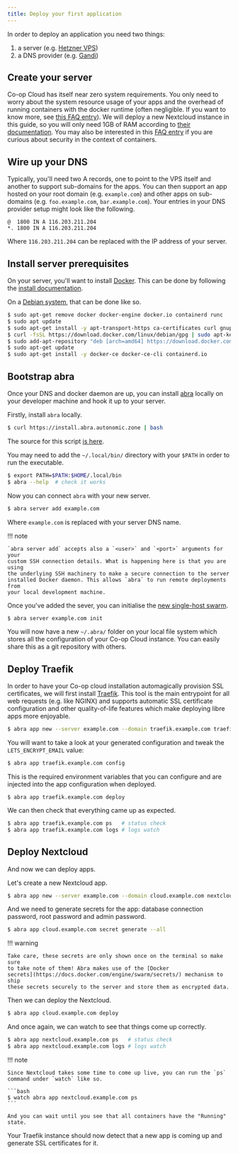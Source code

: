 ```yaml
---
title: Deploy your first application
---
```


In order to deploy an application you need two things:

1. a server (e.g. [Hetzner VPS](https://www.hetzner.com/cloud))
2. a DNS provider (e.g. [Gandi](https://www.gandi.net/en))

## Create your server

Co-op Cloud has itself near zero system requirements. You only need to worry about the system resource usage of your apps and the overhead of running containers with the docker runtime (often negligible. If you want to know more, see [this FAQ entry](/faq/#isnt-running-everything-in-containers-inefficient)). We will deploy a new Nextcloud instance in this guide, so you will only need 1GB of RAM according to [their documentation](https://docs.nextcloud.com/server/latest/admin_manual/installation/system_requirements.html). You may also be interested in this [FAQ entry](/faq/#arent-containers-horrible-from-a-security-perpective) if you are curious about security in the context of containers.

## Wire up your DNS

Typically, you'll need two A records, one to point to the VPS itself and another to support sub-domains for the apps. You can then support an app hosted on your root domain (e.g. `example.com`) and other apps on sub-domains (e.g. `foo.example.com`, `bar.example.com`). Your entries in your DNS provider setup might look like the following.

    @  1800 IN A 116.203.211.204
    *. 1800 IN A 116.203.211.204

Where `116.203.211.204` can be replaced with the IP address of your server.

## Install server prerequisites

On your server, you'll want to install [Docker](https://www.docker.com/). This can be done by following the [install documentation](https://docs.docker.com/engine/install/).

On a [Debian system](https://docs.docker.com/engine/install/debian/), that can be done like so.

```bash
$ sudo apt-get remove docker docker-engine docker.io containerd runc
$ sudo apt update
$ sudo apt-get install -y apt-transport-https ca-certificates curl gnupg-agent software-properties-common
$ curl -fsSL https://download.docker.com/linux/debian/gpg | sudo apt-key add -
$ sudo add-apt-repository "deb [arch=amd64] https://download.docker.com/linux/debian $(lsb_release -cs) stable"
$ sudo apt-get update
$ sudo apt-get install -y docker-ce docker-ce-cli containerd.io
```

## Bootstrap abra

Once your DNS and docker daemon are up, you can install [abra](https://git.autonomic.zone/autonomic-cooperative/abra) locally on your developer machine and hook it up to your server.

Firstly, install `abra` locally.

```bash
$ curl https://install.abra.autonomic.zone | bash
```

The source for this script [is here](https://git.autonomic.zone/coop-cloud/abra/src/branch/main/installer/installer).

You may need to add the `~/.local/bin/` directory with your `$PATH` in order to run the executable.

```bash
$ export PATH=$PATH:$HOME/.local/bin
$ abra --help  # check it works
```

Now you can connect `abra` with your new server.

```bash
$ abra server add example.com
```

Where `example.com` is replaced with your server DNS name.

!!! note

    `abra server add` accepts also a `<user>` and `<port>` arguments for your
    custom SSH connection details. What is happening here is that you are using
    the underlying SSH machinery to make a secure connection to the server
    installed Docker daemon. This allows `abra` to run remote deployments from
    your local development machine.

Once you've added the sever, you can initialise the [new single-host swarm](https://docs.docker.com/engine/swarm/key-concepts/).

```bash
$ abra server example.com init
```

You will now have a new `~/.abra/` folder on your local file system which stores all the configuration of your Co-op Cloud instance. You can easily share this as a git repository with others.

## Deploy Traefik

In order to have your Co-op cloud installation automagically provision SSL certificates, we will first install [Traefik](https://doc.traefik.io/traefik/). This tool is the main entrypoint for all web requests (e.g. like NGINX) and supports automatic SSL certificate configuration and other quality-of-life features which make deploying libre apps more enjoyable.

```bash
$ abra app new --server example.com --domain traefik.example.com traefik
```

You will want to take a look at your generated configuration and tweak the `LETS_ENCRYPT_EMAIL` value:

```bash
$ abra app traefik.example.com config
```

This is the required environment variables that you can configure and are injected into the app configuration when deployed.

```
$ abra app traefik.example.com deploy
```

We can then check that everything came up as expected.

```bash
$ abra app traefik.example.com ps   # status check
$ abra app traefik.example.com logs # logs watch
```

## Deploy Nextcloud

And now we can deploy apps.

Let's create a new Nextcloud app.

```bash
$ abra app new --server example.com --domain cloud.example.com nextcloud
```

And we need to generate secrets for the app: database connection password, root password and admin password.

```bash
$ abra app cloud.example.com secret generate --all
```

!!! warning

    Take care, these secrets are only shown once on the terminal so make sure
    to take note of them! Abra makes use of the [Docker
    secrets](https://docs.docker.com/engine/swarm/secrets/) mechanism to ship
    these secrets securely to the server and store them as encrypted data.

Then we can deploy the Nextcloud.

```bash
$ abra app cloud.example.com deploy
```

And once again, we can watch to see that things come up correctly.

```bash
$ abra app nextcloud.example.com ps   # status check
$ abra app nextcloud.example.com logs # logs watch
```

!!! note

    Since Nextcloud takes some time to come up live, you can run the `ps` command under `watch` like so.

    ```bash
    $ watch abra app nextcloud.example.com ps
    ```

    And you can wait until you see that all containers have the "Running" state.

Your Traefik instance should now detect that a new app is coming up and generate SSL certificates for it.
